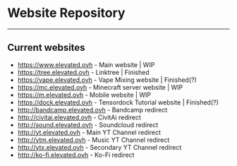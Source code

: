 # Website Repository
---
## Current websites
- https://www.elevated.ovh - Main website | WIP
- https://tree.elevated.ovh - Linktree | Finished
- https://vape.elevated.ovh - Vape Mixing website | Finished(?)
- https://mc.elevated.ovh - Minecraft server website | WIP
- https://m.elevated.ovh - Mobile website | WIP
- https://dock.elevated.ovh - Tensordock Tutorial website | Finished(?)
- http://bandcamp.elevated.ovh - Bandcamp redirect
- http://civitai.elevated.ovh - CivitAi redirect
- http://sound.elevated.ovh - Soundcloud redirect
- http://yt.elevated.ovh - Main YT Channel redirect
- http://ytm.elevated.ovh - Music YT Channel redirect
- http://ytx.elevated.ovh - Secondary YT Channel redirect
- http://ko-fi.elevated.ovh - Ko-Fi redirect
